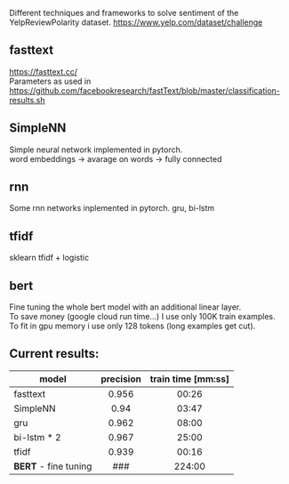 Different techniques and frameworks to solve sentiment of the YelpReviewPolarity dataset.
https://www.yelp.com/dataset/challenge

## fasttext 
https://fasttext.cc/  
Parameters as used in https://github.com/facebookresearch/fastText/blob/master/classification-results.sh

## SimpleNN
Simple neural network implemented in pytorch.  
word embeddings -> avarage on words -> fully connected

## rnn
Some rnn networks inplemented in pytorch.
gru, bi-lstm

## tfidf
sklearn tfidf + logistic

## bert
Fine tuning the whole bert model with an additional linear layer.  
To save money (google cloud run time...) I use only 100K train examples.  
To fit in gpu memory i use only 128 tokens (long examples get cut).



## Current results:

| model        | precision     | train time [mm:ss]|
| ------------- |:-------------:| :-------------:|
| fasttext      |     0.956          |    00:26     |
| SimpleNN      |       0.94        |     03:47 |
| gru      |       0.962        |     08:00 |
| bi-lstm * 2      |       0.967 |     25:00 |
|  tfidf      |        0.939       |    00:16 |
|  **BERT** - fine tuning      |   ###            |224:00|
